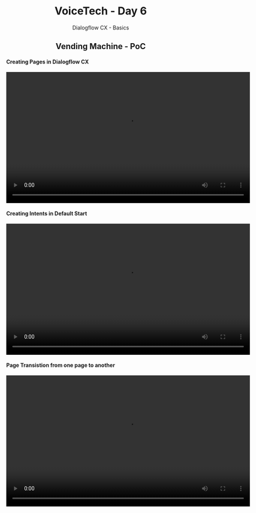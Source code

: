 <div align="center">
  <h1>VoiceTech - Day 6</h1>
  <p>Dialogflow CX - Basics</p>
</div>

<h2 align="center">Vending Machine - PoC</h2>

#### Creating Pages in Dialogflow CX

<div align="center">
  <video width="650" height="350" controls>
    <source src="assets/day6/dialogflow-cx-creating-page.mp4" type="video/mp4">
     Your browser does not support the video tag.
</video>
</div>


#### Creating Intents in Default Start

<div align="center">
  <video width="650" height="350" controls>
    <source src="assets/day6/dialogflow-cx-state-page.mp4" type="video/mp4">
     Your browser does not support the video tag.
</video>
</div>

#### Page Transistion from one page to another
<div align="center">
  <video width="650" height="350" controls>
    <source src="assets/day6/dialogflow-cx-state-page-2.mp4" type="video/mp4">
     Your browser does not support the video tag.
</video>
</div>